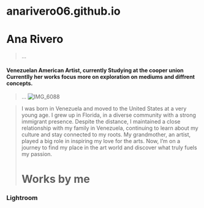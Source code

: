 # anarivero06.github.io
#  Ana Rivero 
>...
#### Venezuelan American Artist, currently Studying at the cooper union Currentlly her works focus more on exploration on mediums and diffrent concepts. 
>...
![IMG_6088](https://github.com/user-attachments/assets/9bdbcef4-a376-4fae-a255-1d5176ce2a5a)

> I was born in Venezuela and moved to the United States at a very young age. I grew up in Florida, in a diverse community with a strong immigrant presence. Despite the distance, I maintained a close relationship with my family in Venezuela, continuing to learn about my culture and stay connected to my roots. My grandmother, an artist, played a big role in inspiring my love for the arts. Now, I’m on a journey to find my place in the art world and discover what truly fuels my passion.
> # Works by me 
### Lightroom 
